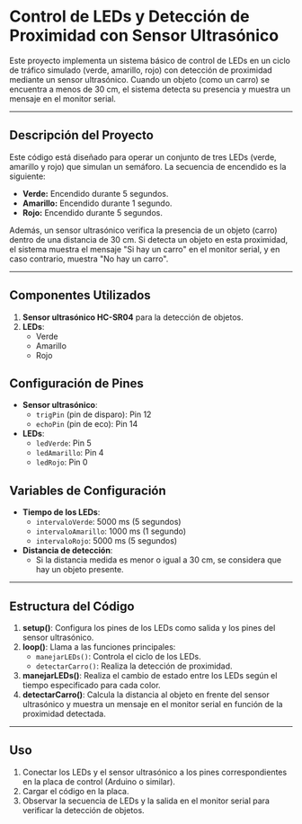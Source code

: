 # Control de LEDs y Detección de Proximidad con Sensor Ultrasónico

Este proyecto implementa un sistema básico de control de LEDs en un ciclo de tráfico simulado (verde, amarillo, rojo) con detección de proximidad mediante un sensor ultrasónico. Cuando un objeto (como un carro) se encuentra a menos de 30 cm, el sistema detecta su presencia y muestra un mensaje en el monitor serial.

---

## Descripción del Proyecto

Este código está diseñado para operar un conjunto de tres LEDs (verde, amarillo y rojo) que simulan un semáforo. La secuencia de encendido es la siguiente:
- **Verde:** Encendido durante 5 segundos.
- **Amarillo:** Encendido durante 1 segundo.
- **Rojo:** Encendido durante 5 segundos.

Además, un sensor ultrasónico verifica la presencia de un objeto (carro) dentro de una distancia de 30 cm. Si detecta un objeto en esta proximidad, el sistema muestra el mensaje "Si hay un carro" en el monitor serial, y en caso contrario, muestra "No hay un carro".

---

## Componentes Utilizados

1. **Sensor ultrasónico HC-SR04** para la detección de objetos.
2. **LEDs**:
   - Verde
   - Amarillo
   - Rojo

## Configuración de Pines

- **Sensor ultrasónico**:
  - `trigPin` (pin de disparo): Pin 12
  - `echoPin` (pin de eco): Pin 14
- **LEDs**:
  - `ledVerde`: Pin 5
  - `ledAmarillo`: Pin 4
  - `ledRojo`: Pin 0

## Variables de Configuración

- **Tiempo de los LEDs**:
  - `intervaloVerde`: 5000 ms (5 segundos)
  - `intervaloAmarillo`: 1000 ms (1 segundo)
  - `intervaloRojo`: 5000 ms (5 segundos)
- **Distancia de detección**:
  - Si la distancia medida es menor o igual a 30 cm, se considera que hay un objeto presente.

---

## Estructura del Código

1. **setup()**: Configura los pines de los LEDs como salida y los pines del sensor ultrasónico.
2. **loop()**: Llama a las funciones principales:
   - `manejarLEDs()`: Controla el ciclo de los LEDs.
   - `detectarCarro()`: Realiza la detección de proximidad.
3. **manejarLEDs()**: Realiza el cambio de estado entre los LEDs según el tiempo especificado para cada color.
4. **detectarCarro()**: Calcula la distancia al objeto en frente del sensor ultrasónico y muestra un mensaje en el monitor serial en función de la proximidad detectada.

---

## Uso

1. Conectar los LEDs y el sensor ultrasónico a los pines correspondientes en la placa de control (Arduino o similar).
2. Cargar el código en la placa.
3. Observar la secuencia de LEDs y la salida en el monitor serial para verificar la detección de objetos.
